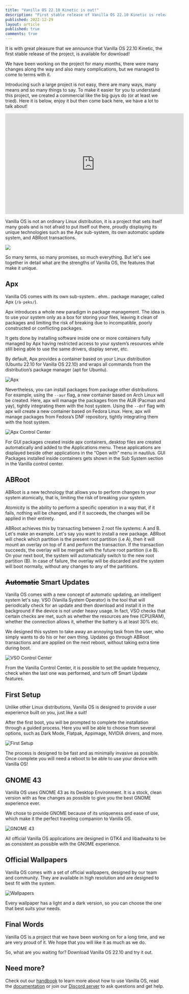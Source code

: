 ```yaml
---
title: "Vanilla OS 22.10 Kinetic is out!"
description: "First stable release of Vanilla OS 22.10 Kinetic is released."
published: 2022-12-29
layout: article
published: true
comments: true
---
```


It is with great pleasure that we announce that Vanilla OS 22.10 Kinetic, the 
first stable release of the project, is available for download!

We have been working on the project for many months, there were many changes 
along the way and also many complications, but we managed to come to terms 
with it.

Introducing such a large project is not easy, there are many ways, many means 
and so many things to say. To make it easier for you to understand this project,
we created a commercial like the big guys do (or at least we tried). Here it 
is below, enjoy it but then come back here, we have a lot to talk about!

<div class="video">
    <iframe src="https://www.youtube.com/embed/aDvIJ_Hu90Y?controls=0" allowfullscreen="" frameborder="0" height="315" width="560"> </iframe>
</div>

Vanilla OS is not an ordinary Linux distribution, it is a project that sets 
itself many goals and is not afraid to put itself out there, proudly displaying 
its unique technologies such as the Apx sub-system, its own automatic update 
system, and ABRoot transactions.

![](/assets/uploads/vanilla-os-stable-illustration.webp)

So many terms, so many promises, so much everything. But let's see together in 
detail what are the strengths of Vanilla OS, the features that make it unique.

## Apx

Vanilla OS comes with its own sub-system.. ehm.. package manager, called Apx 
(`/à·peks/`).

Apx introduces a whole new paradigm in package management. The idea is to use 
your system only as a box for storing your files, leaving it clean of packages 
and limiting the risk of breaking due to incompatible, poorly constructed or 
conflicting packages.

It gets done by installing software inside one or more containers fully managed 
by Apx having restricted access to your system’s resources while still being 
able to use the same drivers, display server, etc.

By default, Apx provides a container based on your Linux distribution (Ubuntu 
22.10 for Vanilla OS 22.10) and wraps all commands from the distribution’s 
package manager (apt for Ubuntu).

![Apx](/assets/uploads/vanilla-os-apx.png)

Nevertheless, you can install packages from package other distributions. For 
example, using the `--aur` flag, a new container based on Arch Linux will be 
created. Here, apx will manage the packages from the AUR (Pacman and yay), 
tightly integrating them with the host system. Using the `--dnf` flag with apx 
will create a new container based on Fedora Linux. Here, apx will manage 
packages from Fedora’s DNF repository, tightly integrating them with the host 
system.

![Apx Control Center](/assets/uploads/vanilla-os-apx-control-center.png)

For GUI packages created inside apx containers,.desktop files are created 
automatically and added to the Applications menu. These applications are 
displayed beside other applications in the “Open with” menu in nautilus. 
GUI Packages installed inside containers gets shown in the Sub System section 
in the Vanilla control center.

## ABRoot

ABRoot is a new technology that allows you to perform changes to your system
atomically, that is, limiting the risk of breaking your system.

Atomicity is the ability to perform a specific operation in a way that, if it
fails, nothing will be changed, and if it succeeds, the changes will be
applied in their entirety.

ABRoot achieves this by transacting between 2 root file systems: A and B. Let's
make an example. Let's say you want to install a new package. ABRoot will check
which partition is the present root partition (i.e A), then it will mount an
overlay on top of it and perform the transaction. If the transaction succeeds,
the overlay will be merged with the future root partition (i.e B). On your
next boot, the system will automatically switch to the new root partition (B).
In case of failure, the overlay will be discarded and the system will boot
normally, without any changes to any of the partitions.

## ~~Automatic~~ Smart Updates

Vanilla OS comes with a new concept of automatic updating, an intelligent 
system let's say. VSO (Vanilla System Operator) is the tool that will 
periodically check for an update and then download and install it in the 
background if the device is not under heavy usage. In fact, VSO checks that 
certain checks are met, such as whether the resources are free (CPU/RAM), 
whether the connection allows it, whether the battery is at least 30% etc.

We designed this system to take away an annoying task from the user, who 
simply wants to do his or her own thing. Updates go through ABRoot transactions 
and are applied on the next reboot, without taking extra time during boot.

![VSO Control Center](/assets/uploads/vanilla-os-updates.png)

From the Vanilla Control Center, it is possible to set the update frequency, 
check when the last one was performed, and turn off Smart Update features.

## First Setup

Unlike other Linux distributions, Vanilla OS is designed to provide a user 
experience built on you, just like a suit!

After the first boot, you will be prompted to complete the installation through 
a guided process. Here you will be able to choose from several options, such as 
Dark Mode, Flatpak, Appimage, NVIDIA drivers, and more.

![First Setup](/assets/uploads/vanilla-os-first-setup.png)

The process is designed to be fast and as minimally invasive as possible. Once 
complete you will need a reboot to be able to use your device with Vanilla OS!

## GNOME 43

Vanilla OS uses GNOME 43 as its Desktop Environment. It is a stock, clean 
version with as few changes as possible to give you the best GNOME experience 
ever.

We chose to provide GNOME because of its uniqueness and ease of use, which make 
it the perfect traveling companion to Vanilla OS.

![GNOME 43](/assets/uploads/vanilla-os-gnome.png)

All official Vanilla OS applications are designed in GTK4 and libadwaita to be 
as consistent as possible with the GNOME experience.

## Official Wallpapers

Vanilla OS comes with a set of official wallpapers, designed by our team and
community. They are available in high resolution and are designed to best fit
with the system.

![Wallpapers](/assets/uploads/vanilla-os-backgrounds.png)

Every wallpaper has a light and a dark version, so you can choose the one that
best suits your needs.

## Final Words

Vanilla OS is a project that we have been working on for a long time, and we
are very proud of it. We hope that you will like it as much as we do.

So, what are you waiting for? Download Vanilla OS 22.10 and try it out.

## Need more?

Check out our [handbook](https://handbook.vanillaos.org) to learn more about
how to use Vanilla OS, read the [documentation](https://documentation.vanillaos.org)
or join our [Discord server](https://discord.gg/3cD2Q7Ht3S) to ask questions
and get help.
